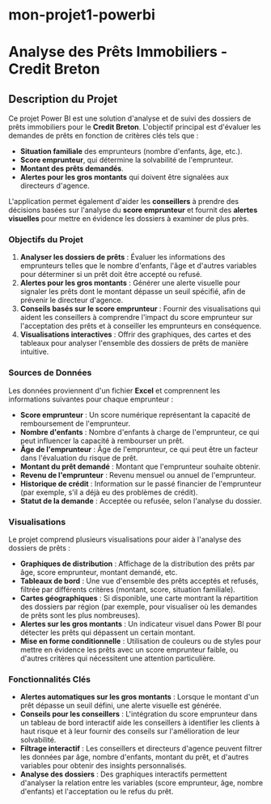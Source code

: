 # mon-projet1-powerbi
# Analyse des Prêts Immobiliers - Credit Breton

## Description du Projet

Ce projet Power BI est une solution d'analyse et de suivi des dossiers de prêts immobiliers pour le **Credit Breton**. L'objectif principal est d'évaluer les demandes de prêts en fonction de critères clés tels que :

- **Situation familiale** des emprunteurs (nombre d'enfants, âge, etc.).
- **Score emprunteur**, qui détermine la solvabilité de l'emprunteur.
- **Montant des prêts demandés**.
- **Alertes pour les gros montants** qui doivent être signalées aux directeurs d'agence.

L'application permet également d'aider les **conseillers** à prendre des décisions basées sur l'analyse du **score emprunteur** et fournit des **alertes visuelles** pour mettre en évidence les dossiers à examiner de plus près.

### Objectifs du Projet

1. **Analyser les dossiers de prêts** : Évaluer les informations des emprunteurs telles que le nombre d'enfants, l'âge et d'autres variables pour déterminer si un prêt doit être accepté ou refusé.
2. **Alertes pour les gros montants** : Générer une alerte visuelle pour signaler les prêts dont le montant dépasse un seuil spécifié, afin de prévenir le directeur d'agence.
3. **Conseils basés sur le score emprunteur** : Fournir des visualisations qui aident les conseillers à comprendre l'impact du score emprunteur sur l'acceptation des prêts et à conseiller les emprunteurs en conséquence.
4. **Visualisations interactives** : Offrir des graphiques, des cartes et des tableaux pour analyser l'ensemble des dossiers de prêts de manière intuitive.

### Sources de Données

Les données proviennent d'un fichier **Excel** et comprennent les informations suivantes pour chaque emprunteur :

- **Score emprunteur** : Un score numérique représentant la capacité de remboursement de l'emprunteur.
- **Nombre d'enfants** : Nombre d'enfants à charge de l'emprunteur, ce qui peut influencer la capacité à rembourser un prêt.
- **Âge de l'emprunteur** : Âge de l'emprunteur, ce qui peut être un facteur dans l'évaluation du risque de prêt.
- **Montant du prêt demandé** : Montant que l'emprunteur souhaite obtenir.
- **Revenu de l'emprunteur** : Revenu mensuel ou annuel de l'emprunteur.
- **Historique de crédit** : Information sur le passé financier de l'emprunteur (par exemple, s'il a déjà eu des problèmes de crédit).
- **Statut de la demande** : Acceptée ou refusée, selon l'analyse du dossier.

### Visualisations

Le projet comprend plusieurs visualisations pour aider à l'analyse des dossiers de prêts :

- **Graphiques de distribution** : Affichage de la distribution des prêts par âge, score emprunteur, montant demandé, etc.
- **Tableaux de bord** : Une vue d'ensemble des prêts acceptés et refusés, filtrée par différents critères (montant, score, situation familiale).
- **Cartes géographiques** : Si disponible, une carte montrant la répartition des dossiers par région (par exemple, pour visualiser où les demandes de prêts sont les plus nombreuses).
- **Alertes sur les gros montants** : Un indicateur visuel dans Power BI pour détecter les prêts qui dépassent un certain montant.
- **Mise en forme conditionnelle** : Utilisation de couleurs ou de styles pour mettre en évidence les prêts avec un score emprunteur faible, ou d'autres critères qui nécessitent une attention particulière.

### Fonctionnalités Clés

- **Alertes automatiques sur les gros montants** : Lorsque le montant d'un prêt dépasse un seuil défini, une alerte visuelle est générée.
- **Conseils pour les conseillers** : L'intégration du score emprunteur dans un tableau de bord interactif aide les conseillers à identifier les clients à haut risque et à leur fournir des conseils sur l'amélioration de leur solvabilité.
- **Filtrage interactif** : Les conseillers et directeurs d'agence peuvent filtrer les données par âge, nombre d'enfants, montant du prêt, et d'autres variables pour obtenir des insights personnalisés.
- **Analyse des dossiers** : Des graphiques interactifs permettent d'analyser la relation entre les variables (score emprunteur, âge, nombre d'enfants) et l'acceptation ou le refus du prêt.
